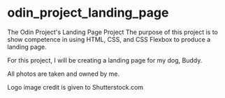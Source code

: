 # odin_project_landing_page
The Odin Project's Landing Page Project
The purpose of this project is to show competence in using HTML, CSS, and CSS Flexbox to produce a landing page.

For this project, I will be creating a landing page for my dog, Buddy. 

All photos are taken and owned by me.

Logo image credit is given to Shutterstock.com
